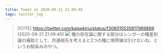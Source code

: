 ```yaml
---
title: Tweet at 2020-09-21 21:09:40
tags: twitter_log
---
```


> [!CITE] https://twitter.com/kaisekiriu/status/1308015535917989889 (2020-09-21 21:09:40)
> ![](https://twitter.com/kaisekiriu/status/1308015535917989889)
> 種の存在論に関する部分はシンガーの種差別論の補助として、共通祖先を考えると2つの種に境界線は引けないね、というお馴染みのやつ。
